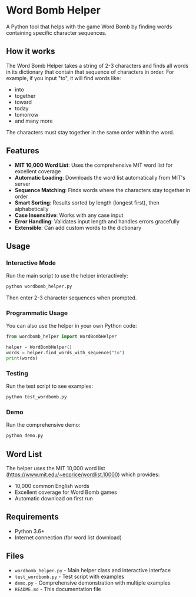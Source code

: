 # Word Bomb Helper

A Python tool that helps with the game Word Bomb by finding words containing specific character sequences.

## How it works

The Word Bomb Helper takes a string of 2-3 characters and finds all words in its dictionary that contain that sequence of characters in order. For example, if you input "to", it will find words like:
- into
- together  
- toward
- today
- tomorrow
- and many more

The characters must stay together in the same order within the word.

## Features

- **MIT 10,000 Word List**: Uses the comprehensive MIT word list for excellent coverage
- **Automatic Loading**: Downloads the word list automatically from MIT's server
- **Sequence Matching**: Finds words where the characters stay together in order
- **Smart Sorting**: Results sorted by length (longest first), then alphabetically
- **Case Insensitive**: Works with any case input
- **Error Handling**: Validates input length and handles errors gracefully
- **Extensible**: Can add custom words to the dictionary

## Usage

### Interactive Mode
Run the main script to use the helper interactively:

```bash
python wordbomb_helper.py
```

Then enter 2-3 character sequences when prompted.

### Programmatic Usage
You can also use the helper in your own Python code:

```python
from wordbomb_helper import WordBombHelper

helper = WordBombHelper()
words = helper.find_words_with_sequence("to")
print(words)
```

### Testing
Run the test script to see examples:

```bash
python test_wordbomb.py
```

### Demo
Run the comprehensive demo:

```bash
python demo.py
```

## Word List

The helper uses the MIT 10,000 word list (https://www.mit.edu/~ecprice/wordlist.10000) which provides:
- 10,000 common English words
- Excellent coverage for Word Bomb games
- Automatic download on first run

## Requirements

- Python 3.6+
- Internet connection (for word list download)

## Files

- `wordbomb_helper.py` - Main helper class and interactive interface
- `test_wordbomb.py` - Test script with examples
- `demo.py` - Comprehensive demonstration with multiple examples
- `README.md` - This documentation file 